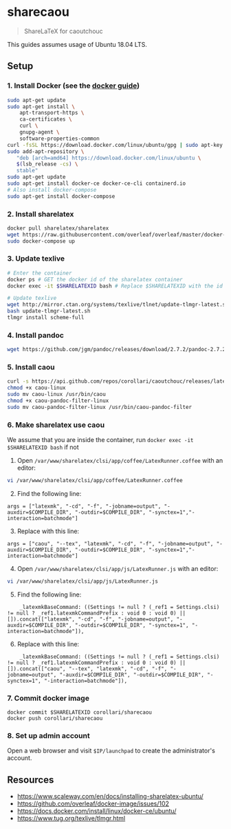 # sharecaou
> ShareLaTeX for caoutchouc

This guides assumes usage of Ubuntu 18.04 LTS.

## Setup
### 1. Install Docker (see the [docker guide](https://docs.docker.com/install/linux/docker-ce/ubuntu/))
```bash
sudo apt-get update
sudo apt-get install \
    apt-transport-https \
    ca-certificates \
    curl \
    gnupg-agent \
    software-properties-common
curl -fsSL https://download.docker.com/linux/ubuntu/gpg | sudo apt-key add -
sudo add-apt-repository \
   "deb [arch=amd64] https://download.docker.com/linux/ubuntu \
   $(lsb_release -cs) \
   stable"
sudo apt-get update
sudo apt-get install docker-ce docker-ce-cli containerd.io
# Also install docker-compose
sudo apt-get install docker-compose
```

### 2. Install sharelatex
```bash
docker pull sharelatex/sharelatex
wget https://raw.githubusercontent.com/overleaf/overleaf/master/docker-compose.yml
sudo docker-compose up
```

### 3. Update texlive
```bash
# Enter the container
docker ps # GET the docker id of the sharelatex container
docker exec -it $SHARELATEXID bash # Replace $SHARELATEXID with the id obtained in the last step

# Update texlive
wget http://mirror.ctan.org/systems/texlive/tlnet/update-tlmgr-latest.sh
bash update-tlmgr-latest.sh
tlmgr install scheme-full
```

### 4. Install pandoc
```bash
wget https://github.com/jgm/pandoc/releases/download/2.7.2/pandoc-2.7.2-1-amd64.deb && sudo dpkg -i pandoc-2.7.2-1-amd64.deb
```

### 5. Install caou
```bash
curl -s https://api.github.com/repos/corollari/caoutchouc/releases/latest | grep "browser_download_url.*linux" | cut -d : -f 2,3 | tr -d \" | wget -qi -
chmod +x caou-linux
sudo mv caou-linux /usr/bin/caou
chmod +x caou-pandoc-filter-linux
sudo mv caou-pandoc-filter-linux /usr/bin/caou-pandoc-filter
```

### 6. Make sharelatex use caou
We assume that you are inside the container, run `docker exec -it $SHARELATEXID bash` if not
  1. Open `/var/www/sharelatex/clsi/app/coffee/LatexRunner.coffee` with an editor:
```bash
vi /var/www/sharelatex/clsi/app/coffee/LatexRunner.coffee
```
  2. Find the following line:
```
args = ["latexmk", "-cd", "-f", "-jobname=output", "-auxdir=$COMPILE_DIR", "-outdir=$COMPILE_DIR", "-synctex=1","-interaction=batchmode"]
```
  3. Replace with this line:
```
args = ["caou", "--tex", "latexmk", "-cd", "-f", "-jobname=output", "-auxdir=$COMPILE_DIR", "-outdir=$COMPILE_DIR", "-synctex=1","-interaction=batchmode"]
```
  4. Open `/var/www/sharelatex/clsi/app/js/LatexRunner.js` with an editor:
```bash
vi /var/www/sharelatex/clsi/app/js/LatexRunner.js
```
  5. Find the following line:
```
    _latexmkBaseCommand: ((Settings != null ? (_ref1 = Settings.clsi) != null ? _ref1.latexmkCommandPrefix : void 0 : void 0) || []).concat(["latexmk", "-cd", "-f", "-jobname=output", "-auxdir=$COMPILE_DIR", "-outdir=$COMPILE_DIR", "-synctex=1", "-interaction=batchmode"]),
```
  6. Replace with this line:
```
    _latexmkBaseCommand: ((Settings != null ? (_ref1 = Settings.clsi) != null ? _ref1.latexmkCommandPrefix : void 0 : void 0) || []).concat(["caou", "--tex", "latexmk", "-cd", "-f", "-jobname=output", "-auxdir=$COMPILE_DIR", "-outdir=$COMPILE_DIR", "-synctex=1", "-interaction=batchmode"]),
```

### 7. Commit docker image
```
docker commit $SHARELATEXID corollari/sharecaou
docker push corollari/sharecaou
```

### 8. Set up admin account
Open a web browser and visit `$IP/launchpad` to create the administrator's account.

## Resources
- https://www.scaleway.com/en/docs/installing-sharelatex-ubuntu/
- https://github.com/overleaf/docker-image/issues/102
- https://docs.docker.com/install/linux/docker-ce/ubuntu/
- https://www.tug.org/texlive/tlmgr.html
